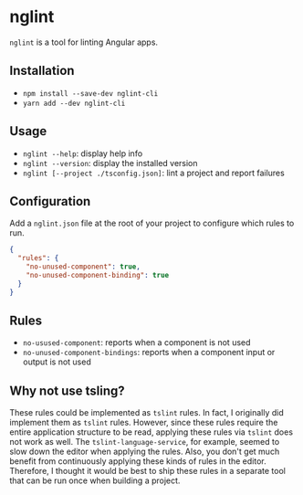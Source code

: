 # nglint

`nglint` is a tool for linting Angular apps.

## Installation

- `npm install --save-dev nglint-cli`
- `yarn add --dev nglint-cli`

## Usage

- `nglint --help`: display help info
- `nglint --version`: display the installed version
- `nglint [--project ./tsconfig.json]`: lint a project and report failures

## Configuration

Add a `nglint.json` file at the root of your project to configure which rules to run.

```json
{
  "rules": {
    "no-unused-component": true,
    "no-unused-component-binding": true
  }
}
```

## Rules

- `no-usused-component`: reports when a component is not used
- `no-unused-component-bindings`: reports when a component input or output is not used

## Why not use tsling?

These rules could be implemented as `tslint` rules. In fact, I originally did implement them as
`tslint` rules. However, since these rules require the entire application structure to be read,
applying these rules via `tslint` does not work as well. The `tslint-language-service`, for
example, seemed to slow down the editor when applying the rules. Also, you don't get much benefit
from continuously applying these kinds of rules in the editor. Therefore, I thought it would be
best to ship these rules in a separate tool that can be run once when building a project.
